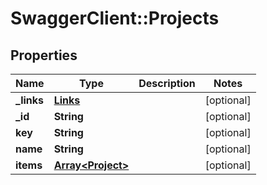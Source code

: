 # SwaggerClient::Projects

## Properties
Name | Type | Description | Notes
------------ | ------------- | ------------- | -------------
**_links** | [**Links**](Links.md) |  | [optional] 
**_id** | **String** |  | [optional] 
**key** | **String** |  | [optional] 
**name** | **String** |  | [optional] 
**items** | [**Array&lt;Project&gt;**](Project.md) |  | [optional] 


